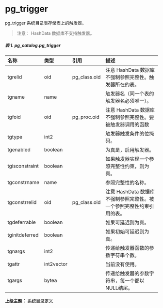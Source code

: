 # pg\_trigger

pg\_trigger 系统目录表存储表上的触发器。

> 注意： HashData 数据库不支持触发器。

##### 表 1. pg\_catalog.pg\_trigger

| 名称 | 类型 | 引用 | 描述 |
| :--- | :--- | :--- | :--- |
| tgrelid | oid | pg\_class.oid | 注意 HashData 数据库不强制参照完整性。触发器所在的表。 |
| tgname | name |  | 触发器名（同一个表的触发器名必须唯一）。 |
| tgfoid | oid | pg\_proc.oid | 注意 HashData 数据库不强制参照完整性。要被触发器调用的函数 |
| tgtype | int2 |  | 触发器触发条件的位掩码。 |
| tgenabled | boolean |  | 为真是，启用触发器。 |
| tgisconstraint | boolean |  | 如果触发器实现一个参照完整性约束，则为真。 |
| tgconstrname | name |  | 参照完整性的名称。 |
| tgconstrrelid | oid | pg\_class.oid | 注意 HashData 数据库不强制参照完整性。被一个参照完整性约束引用的表。 |
| tgdeferrable | boolean |  | 如果可延迟则为真。 |
| tginitdeferred | boolean |  | 如果初始可延迟则为真。 |
| tgnargs | int2 |  | 传递给触发器函数的参数字符串个数。 |
| tgattr | int2vector |  | 当前没有使用。 |
| tgargs | bytea |  | 传递给触发器的参数字符串，每一个都以NULL结尾。 |

**上级主题：** [系统目录定义](./README.md)

